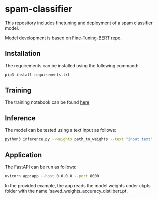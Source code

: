 # spam-classifier
This repository includes finetuning and deployment of a spam classifier model.

Model development is based on [Fine-Tuning-BERT repo](https://github.com/prateekjoshi565/Fine-Tuning-BERT/tree/master).

## Installation
The requirements can be installed using the following command:
```bash
pip3 install requirements.txt
```

## Training
The training notebook can be found [here](notebooks\Spam_Classifier.ipynb)

## Inference
The model can be tested using a text input as follows:
```bash
python3 inference.py --weights path_to_weights --text "input text"
```

## Application
The FastAPI can be run as follows:
```bash
uvicorn app:app --host 0.0.0.0 --port 8000
```

In the provided example, the app reads the model weights under ckpts folder with the name 'saved_weights_accuracy_distilbert.pt'.
